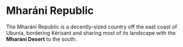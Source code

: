 # Mharáni Republic
The Mharáni Republic is a decently-sized country off the east coast of Ubunia, bordering Kérisant and sharing most of its landscape with the **Mharáni Desert** to the south. 